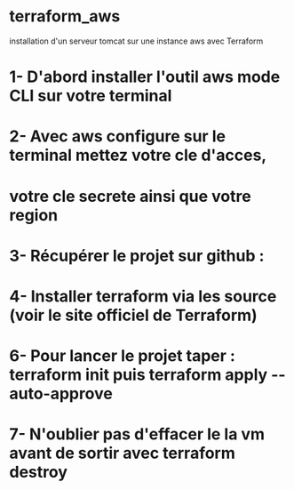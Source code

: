 # terraform_aws
installation d'un serveur tomcat sur une instance aws avec Terraform
# 1- D'abord installer l'outil aws mode CLI sur votre terminal
# 2- Avec aws configure sur le terminal mettez votre cle d'acces,
#    votre cle secrete ainsi que votre region 
# 3- Récupérer le projet sur github : 
# 4- Installer terraform via les source (voir le site officiel de Terraform) 
# 6- Pour lancer le projet taper : terraform init puis terraform apply --auto-approve 
# 7- N'oublier pas d'effacer le la vm avant de sortir avec terraform destroy 
